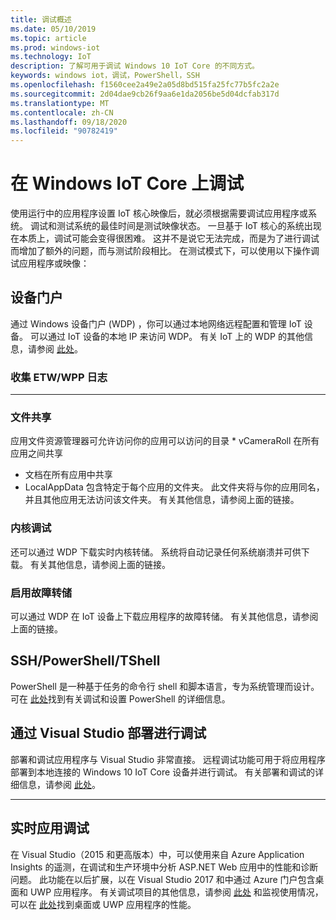 ```yaml
---
title: 调试概述
ms.date: 05/10/2019
ms.topic: article
ms.prod: windows-iot
ms.technology: IoT
description: 了解可用于调试 Windows 10 IoT Core 的不同方式。
keywords: windows iot，调试，PowerShell，SSH
ms.openlocfilehash: f1560cee2a49e2a05d8bd515fa25fc77b5fc2a2e
ms.sourcegitcommit: 2d04dae9cb26f9aa6e1da2056be5d04dcfab317d
ms.translationtype: MT
ms.contentlocale: zh-CN
ms.lasthandoff: 09/18/2020
ms.locfileid: "90782419"
---
```

# <a name="debugging-on-windows-iot-core"></a>在 Windows IoT Core 上调试
使用运行中的应用程序设置 IoT 核心映像后，就必须根据需要调试应用程序或系统。 调试和测试系统的最佳时间是测试映像状态。 一旦基于 IoT 核心的系统出现在本质上，调试可能会变得很困难。 这并不是说它无法完成，而是为了进行调试而增加了额外的问题，而与测试阶段相比。 在测试模式下，可以使用以下操作调试应用程序或映像：

## <a name="device-portal"></a>设备门户
通过 Windows 设备门户 (WDP) ，你可以通过本地网络远程配置和管理 IoT 设备。 可以通过 IoT 设备的本地 IP 来访问 WDP。 有关 IoT 上的 WDP 的其他信息，请参阅 [此处](https://docs.microsoft.com/windows/iot-core/manage-your-device/DevicePortal)。

### <a name="collecting-etw--wpp-logs"></a>收集 ETW/WPP 日志 
-----

### <a name="file-sharing"></a>文件共享
应用文件资源管理器可允许访问你的应用可以访问的目录 * vCameraRoll 在所有应用之间共享
* 文档在所有应用中共享
* LocalAppData 包含特定于每个应用的文件夹。 此文件夹将与你的应用同名，并且其他应用无法访问该文件夹。
有关其他信息，请参阅上面的链接。

### <a name="kernel-debug"></a>内核调试
还可以通过 WDP 下载实时内核转储。 系统将自动记录任何系统崩溃并可供下载。 有关其他信息，请参阅上面的链接。

### <a name="enable-crash-dump"></a>启用故障转储
可以通过 WDP 在 IoT 设备上下载应用程序的故障转储。 有关其他信息，请参阅上面的链接。

## <a name="sshpowershelltshell"></a>SSH/PowerShell/TShell
PowerShell 是一种基于任务的命令行 shell 和脚本语言，专为系统管理而设计。 可在 [此处](../connect-your-device/powershell.md)找到有关调试和设置 PowerShell 的详细信息。

## <a name="debug-through-visual-studio-deployment"></a>通过 Visual Studio 部署进行调试
部署和调试应用程序与 Visual Studio 非常直接。 远程调试功能可用于将应用程序部署到本地连接的 Windows 10 IoT Core 设备并进行调试。 有关部署和调试的详细信息，请参阅 [此处](../develop-your-app/RemoteDebugging.md)。

-----
## <a name="live-app-debug"></a>实时应用调试
在 Visual Studio（2015 和更高版本）中，可以使用来自 Azure Application Insights 的遥测，在调试和生产环境中分析 ASP.NET Web 应用中的性能和诊断问题。 此功能在以后扩展，以在 Visual Studio 2017 和中通过 Azure 门户包含桌面和 UWP 应用程序。 有关调试项目的其他信息，请参阅 [此处](https://docs.microsoft.com/azure/azure-monitor/app/visual-studio) 和监视使用情况，可以在 [此处](https://docs.microsoft.com/azure/azure-monitor/app/windows-desktop)找到桌面或 UWP 应用程序的性能。
